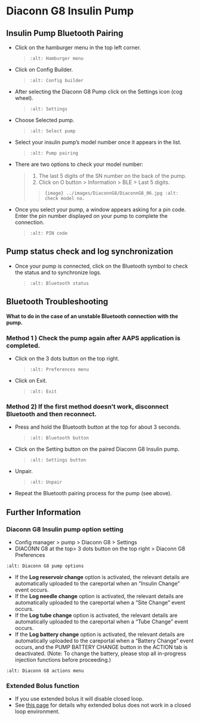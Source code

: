 # Diaconn G8 Insulin Pump

## Insulin Pump Bluetooth Pairing

- Click on the hamburger menu in the top left corner.

  > ```{image} ../images/DiaconnG8/DiaconnG8_01.jpg
  > :alt: Hamburger menu
  > ```

- Click on Config Builder.

  > ```{image} ../images/DiaconnG8/DiaconnG8_02.jpg
  > :alt: Config builder
  > ```

- After selecting the Diaconn G8 Pump click on the Settings icon (cog wheel).

  > ```{image} ../images/DiaconnG8/DiaconnG8_03.jpg
  > :alt: Settings
  > ```

- Choose Selected pump.

  > ```{image} ../images/DiaconnG8/DiaconnG8_04.jpg
  > :alt: Select pump
  > ```

- Select your insulin pump’s model number once it appears in the list.

  > ```{image} ../images/DiaconnG8/DiaconnG8_05.jpg
  > :alt: Pump pairing
  > ```

- There are two options to check your model number:

  > 1. The last 5 digits of the SN number on the back of the pump.
  > 2. Click on O button > Information > BLE > Last 5 digits.
  > 
  > > `{image} ../images/DiaconnG8/DiaconnG8_06.jpg
    :alt: check model no.`

- Once you select your pump, a window appears asking for a pin code. Enter the pin number displayed on your pump to complete the connection.

  > ```{image} ../images/DiaconnG8/DiaconnG8_07.jpg
  > :alt: PIN code
  > ```

## Pump status check and log synchronization

- Once your pump is connected, click on the Bluetooth symbol to check the status and to synchronize logs.

  > ```{image} ../images/DiaconnG8/DiaconnG8_08.jpg
  > :alt: Bluetooth status
  > ```

## Bluetooth Troubleshooting

**What to do in the case of an unstable Bluetooth connection with the pump.**

### Method 1 ) Check the pump again after AAPS application is completed.

- Click on the 3 dots button on the top right.

  > ```{image} ../images/DiaconnG8/DiaconnG8_09.jpg
  > :alt: Preferences menu
  > ```

- Click on Exit.

  > ```{image} ../images/DiaconnG8/DiaconnG8_10.jpg
  > :alt: Exit
  > ```

### Method 2) If the first method doesn’t work, disconnect Bluetooth and then reconnect.

- Press and hold the Bluetooth button at the top for about 3 seconds.

  > ```{image} ../images/DiaconnG8/DiaconnG8_11.jpg
  > :alt: Bluetooth button
  > ```

- Click on the Setting button on the paired Diaconn G8 Insulin pump.

  > ```{image} ../images/DiaconnG8/DiaconnG8_12.jpg
  > :alt: Settings button
  > ```

- Unpair.

  > ```{image} ../images/DiaconnG8/DiaconnG8_13.jpg
  > :alt: Unpair
  > ```

- Repeat the Bluetooth pairing process for the pump (see above).

## Further Information

### Diaconn G8 Insulin pump option setting

- Config manager > pump > Diaconn G8 > Settings
- DIACONN G8 at the top> 3 dots button on the top right > Diaconn G8 Preferences

```{image} ../images/DiaconnG8/DiaconnG8_14.jpg
:alt: Diaconn G8 pump options
```

- If the **Log reservoir change** option is activated, the relevant details are automatically uploaded to the careportal when an “Insulin Change” event occurs.
- If the **Log needle change** option is activated, the relevant details are automatically uploaded to the careportal when a “Site Change” event occurs.
- If the **Log tube change** option is activated, the relevant details are automatically uploaded to the careportal when a “Tube Change” event occurs.
- If the **Log battery change** option is activated, the relevant details are automatically uploaded to the careportal when a “Battery Change” event occurs, and the PUMP BATTERY CHANGE button in the ACTION tab is deactivated. (Note: To change the battery, please stop all in-progress injection functions before proceeding.)

```{image} ../images/DiaconnG8/DiaconnG8_15.jpg
:alt: Diaconn G8 actions menu
```

### Extended Bolus function

- If you use extended bolus it will disable closed loop.
- See [this page](Extended-Carbs-why-extended-boluses-won-t-work-in-a-closed-loop-environment) for details why extended bolus does not work in a closed loop environment.
